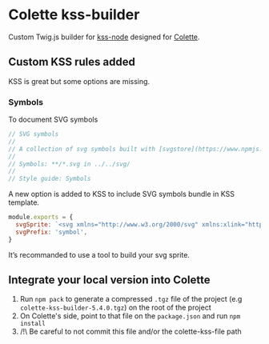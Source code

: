 # Colette kss-builder

Custom Twig.js builder for [kss-node](https://github.com/kss-node/kss-node) designed for [Colette](https://github.com/20minutes/colette).

## Custom KSS rules added

KSS is great but some options are missing.

### Symbols

To document SVG symbols

```scss
// SVG symbols
//
// A collection of svg symbols built with [svgstore](https://www.npmjs.com/package/svgstore).
//
// Symbols: **/*.svg in ../../svg/
//
// Style guide: Symbols
```

A new option is added to KSS to include SVG symbols bundle in KSS template.

```js
module.exports = {
  svgSprite: `<svg xmlns="http://www.w3.org/2000/svg" xmlns:xlink="http://www.w3.org/1999/xlink"><symbol viewBox="0 0 32 32" id="symbol-social-youtube" xmlns="http://www.w3.org/2000/svg"><path d="M31.3 8.3c-.4-1.4-1.4-2.4-2.8-2.8-2.4-.7-12.5-.7-12.5-.7s-10 0-12.5.7C2.1 5.9 1.1 6.9.7 8.3.2 10.8 0 13.4 0 16c0 2.6.2 5.2.7 7.7.4 1.4 1.4 2.4 2.8 2.8 2.5.7 12.5.7 12.5.7s10 0 12.5-.7c1.4-.4 2.4-1.4 2.8-2.8.5-2.5.7-5.1.7-7.7 0-2.6-.2-5.2-.7-7.7zM12.8 20.8v-9.6l8.4 4.8-8.4 4.8z"/></symbol></svg>`,
  svgPrefix: 'symbol',
}
```

It’s recommanded to use a tool to build your svg sprite.

## Integrate your local version into Colette

1. Run `npm pack` to generate a compressed `.tgz` file of the project (e.g `colette-kss-builder-5.4.0.tgz`) on the root of the project
2. On Colette's side, point to that file on the `package.json` and run `npm install`
3. /!\ Be careful to not commit this file and/or the colette-kss-file path
